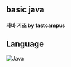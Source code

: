 ## basic java
#### 자바 기초 by fastcampus

## Language
![Java](https://img.shields.io/badge/java-%23ED8B00.svg?style=for-the-badge&logo=openjdk&logoColor=white)
